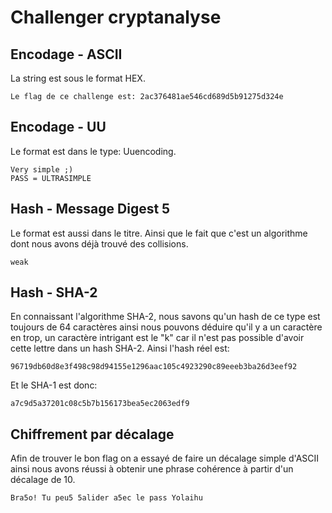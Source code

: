# Challenger cryptanalyse

## Encodage - ASCII

La string est sous le format HEX.

```shell
Le flag de ce challenge est: 2ac376481ae546cd689d5b91275d324e
```

## Encodage - UU

Le format est dans le type: Uuencoding.

```shell
Very simple ;)
PASS = ULTRASIMPLE
```

## Hash - Message Digest 5

Le format est aussi dans le titre. Ainsi que le fait que c'est un algorithme dont nous avons déjà trouvé des collisions.

```shell
weak
```

## Hash - SHA-2

En connaissant l'algorithme SHA-2, nous savons qu'un hash de ce type est toujours de 64 caractères ainsi nous pouvons déduire qu'il y a un caractère en trop, un caractère intrigant est le "k" car il n'est pas possible d'avoir cette lettre dans un hash SHA-2.
Ainsi l'hash réel est:

```shell
96719db60d8e3f498c98d94155e1296aac105c4923290c89eeeb3ba26d3eef92
```

Et le SHA-1 est donc:

```shell
a7c9d5a37201c08c5b7b156173bea5ec2063edf9
```

## Chiffrement par décalage

Afin de trouver le bon flag on a essayé de faire un décalage simple d'ASCII ainsi nous avons réussi à obtenir une phrase cohérence à partir d'un décalage de 10.

```shell
Bra5o! Tu peu5 5alider a5ec le pass Yolaihu
```